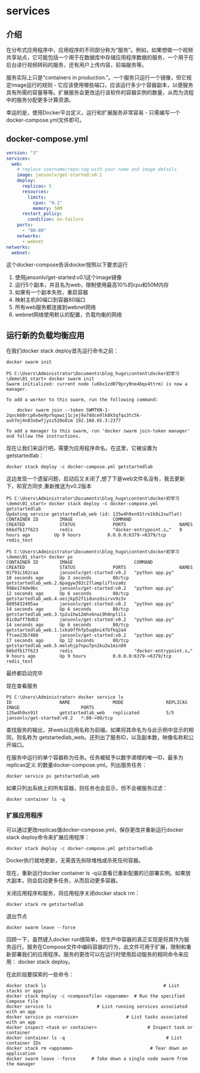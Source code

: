# services

## 介绍
在分布式应用程序中，应用程序的不同部分称为“服务”。例如，如果想做一个视频共享站点，它可能包括一个用于在数据库中存储应用程序数据的服务，一个用于在后台进行视频转码的服务，还有用户上传内容，前端服务等。

服务实际上只是“containers in production.”。一个服务只运行一个镜像，但它规定image运行的规则 - 它应该使用哪些端口，应该运行多少个容器副本，以便服务具有所需的容量等等。扩展服务会更改运行该软件的容器实例的数量，从而为流程中的服务分配更多计算资源。

幸运的是，使用Docker平台定义，运行和扩展服务非常容易 - 只需编写一个docker-compose.yml文件即可。

## docker-compose.yml
```yml
version: "3"
services:
  web:
    # replace username/repo:tag with your name and image details
    image: jansonlv/get-started:v0.1
    deploy:
      replicas: 5
      resources:
        limits:
          cpus: "0.1"
          memory: 50M
      restart_policy:
        condition: on-failure
    ports:
      - "80:80"
    networks:
      - webnet
networks:
  webnet:
```
这个docker-compose告诉docker按照以下要求运行

1. 使用jansonlv/get-started:v0.1这个image镜像
2. 运行5个副本，并且名为web，限制使用最高10%的cpu和50M内存
3. 如果有一个副本失败，重启容器
4. 映射主机80端口到容器80端口
5. 所有web服务都连接到webnet网络
6. webnet网络使用默认的配置，负载均衡的网络

## 运行新的负载均衡应用
在我们docker stack deploy首先运行命令之前：
```
docker swarm init

PS C:\Users\Administrator\Documents\blog_hugo\content\docker初学习\demo\01_start> docker swarm init
Swarm initialized: current node (u6bx1zd079pry9ne4bqx4ttrm) is now a manager.

To add a worker to this swarm, run the following command:

    docker swarm join --token SWMTKN-1-2qxck60rcp6vbe9prhqawij1cjej9a7ddce9lk8k5qfqu3tc5k-auh7ej4n03xbwfjysz520o8im 192.168.65.3:2377

To add a manager to this swarm, run 'docker swarm join-token manager' and follow the instructions.
```
现在让我们来运行吧。需要为应用程序命名。在这里，它被设置为 getstartedlab：
```
docker stack deploy -c docker-compose.yml getstartedlab
```
这边发现一个遗留问题，启动后又关闭了,想了下是web文件名没有，我去更新下，和官方同步,重新推送为v0.2版本

```
PS C:\Users\Administrator\Documents\blog_hugo\content\docker初学习\demo\01_start> docker stack deploy -c docker-compose.yml getstartedlab
Updating service getstartedlab_web (id: 135w4h9xn91tre1k0i2xw7lat)
CONTAINER ID        IMAGE               COMMAND                  CREATED             STATUS              PORTS                    NAMES
66bdfb17f623        redis               "docker-entrypoint.s…"   9 hours ago         Up 9 hours          0.0.0.0:6379->6379/tcp   redis_test

PS C:\Users\Administrator\Documents\blog_hugo\content\docker初学习\demo\01_start> docker ps
CONTAINER ID        IMAGE                       COMMAND                  CREATED             STATUS              PORTS                    NAMES
01f91c102caa        jansonlv/get-started:v0.2   "python app.py"          10 seconds ago      Up 3 seconds        80/tcp                   getstartedlab_web.2.6pagyw392c27lampliflnza0z
998e174de9bc        jansonlv/get-started:v0.2   "python app.py"          12 seconds ago      Up 6 seconds        80/tcp                   getstartedlab_web.4.oeijkp52f1idunzdsirvv9z3v
0895832495aa        jansonlv/get-started:v0.2   "python app.py"          14 seconds ago      Up 6 seconds        80/tcp                   getstartedlab_web.3.tp2u1hw12mhx6nai9h0nplili
81c0aff78db3        jansonlv/get-started:v0.2   "python app.py"          14 seconds ago      Up 6 seconds        80/tcp                   getstartedlab_web.1.lxka9ffhfp5uq6ni47bfkq2a4
ffcee23b7488        jansonlv/get-started:v0.2   "python app.py"          17 seconds ago      Up 12 seconds       80/tcp                   getstartedlab_web.5.melxhjp7npu7pn2ku2w1min89
66bdfb17f623        redis                       "docker-entrypoint.s…"   9 hours ago         Up 9 hours          0.0.0.0:6379->6379/tcp   redis_test
```
最终都启动完毕

现在查看服务
```
PS C:\Users\Administrator> docker service ls
ID                  NAME                MODE                REPLICAS            IMAGE                       PORTS
135w4h9xn91t        getstartedlab_web   replicated          5/5                 jansonlv/get-started:v0.2   *:80->80/tcp
```

查找服务的输出，并web以应用名称为前缀。如果将其命名为与此示例中显示的相同，则名称为 getstartedlab_web。还列出了服务ID，以及副本数，映像名称和公开端口。

在服务中运行的单个容器称为任务。任务被赋予以数字递增的唯一ID，最多为replicas定义 的数量docker-compose.yml。列出服务任务：
```
docker service ps getstartedlab_web
```
如果只列出系统上的所有容器，则任务也会显示，但不会被服务过滤：
```
docker container ls -q
```
### 扩展应用程序
可以通过更改replicas值docker-compose.yml，保存更改并重新运行docker stack deploy命令来扩展应用程序：

    docker stack deploy -c docker-compose.yml getstartedlab
Docker执行就地更新，无需首先拆除堆栈或杀死任何容器。

现在，重新运行docker container ls -q以查看已重新配置的已部署实例。如果放大副本，则会启动更多任务，从而启动更多容器。

关闭应用程序和服务，将应用程序关闭docker stack rm：

    docker stack rm getstartedlab

退出节点
    
    docker swarm leave --force

回顾一下，虽然键入docker run很简单，但生产中容器的真正实现是将其作为服务运行。服务在Compose文件中编码容器的行为，此文件可用于扩展，限制和重新部署我们的应用程序。服务的更改可以在运行时使用启动服务的相同命令来应用： docker stack deploy。

在此阶段要探索的一些命令：
```
docker stack ls                                            # List stacks or apps
docker stack deploy -c <composefile> <appname>  # Run the specified Compose file
docker service ls                 # List running services associated with an app
docker service ps <service>                  # List tasks associated with an app
docker inspect <task or container>                   # Inspect task or container
docker container ls -q                                      # List container IDs
docker stack rm <appname>                             # Tear down an application
docker swarm leave --force      # Take down a single node swarm from the manager
```